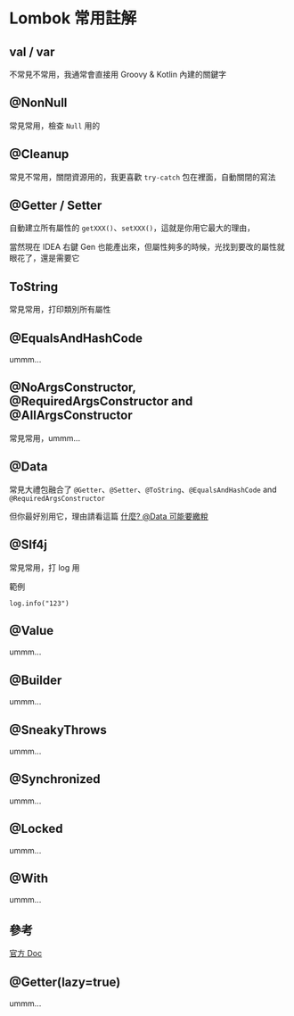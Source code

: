 # Lombok 常用註解

## val / var 

不常見不常用，我通常會直接用 Groovy & Kotlin 內建的關鍵字

## @NonNull

常見常用，檢查 `Null` 用的

## @Cleanup

常見不常用，關閉資源用的，我更喜歡 `try-catch` 包在裡面，自動關閉的寫法

## @Getter / Setter

自動建立所有屬性的 `getXXX()`、`setXXX()`，這就是你用它最大的理由，

當然現在 IDEA 右鍵 Gen 也能產出來，但屬性夠多的時候，光找到要改的屬性就眼花了，還是需要它

## ToString

常見常用，打印類別所有屬性

## @EqualsAndHashCode

ummm...

## @NoArgsConstructor, @RequiredArgsConstructor and @AllArgsConstructor

常見常用，ummm...

## @Data

常見大禮包融合了 `@Getter`、`@Setter`、`@ToString`、`@EqualsAndHashCode` and `@RequiredArgsConstructor` 

但你最好別用它，理由請看這篇 [什麼? @Data 可能要繳稅](./Lombok@Data坑.md)

## @Slf4j

常見常用，打 log 用

範例

```
log.info("123")
```

## @Value

ummm...

## @Builder

ummm...

## @SneakyThrows

ummm...

## @Synchronized

ummm...

## @Locked

ummm...

## @With

ummm...

## 參考

[官方 Doc](https://projectlombok.org/features/)

## @Getter(lazy=true)

ummm...
